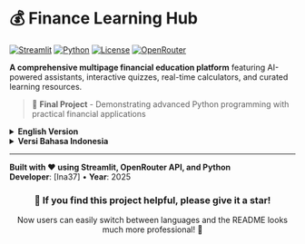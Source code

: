 
# 💰 Finance Learning Hub

[![Streamlit](https://img.shields.io/badge/Streamlit-1.28+-FF4B4B?logo=streamlit)](https://streamlit.io/)
[![Python](https://img.shields.io/badge/Python-3.8+-blue?logo=python)](https://python.org)
[![License](https://img.shields.io/badge/License-MIT-green.svg)](LICENSE)
[![OpenRouter](https://img.shields.io/badge/OpenRouter-API-orange)](https://openrouter.ai)

**A comprehensive multipage financial education platform** featuring AI-powered assistants, interactive quizzes, real-time calculators, and curated learning resources.

> 🚀 **Final Project** - Demonstrating advanced Python programming with practical financial applications

<details>
<summary><b> English Version</b></summary>

## ✨ Features

### 🤖 Multi-Assistant Finance AI
- **6 Specialized Assistants**: Personal Finance, Investment Analysis, Budget Planning, Economic Research, Tax Help, Document Analysis
- **Smart Fallback System**: Automatic model switching with redundancy
- **Multilingual Support**: Auto-detection and response in English/Indonesian
- **Real-time Chat**: Beautiful interface with timestamps and model info

### 🎯 Interactive Finance Trivia
- **180+ Questions**: Across 3 difficulty levels with detailed explanations
- **Bilingual Content**: Full English and Indonesian support
- **Advanced Analytics**: Performance tracking, streaks, and category analysis
- **Real-time Feedback**: Instant scoring with progress visualization

### 📈 Advanced Financial Calculators
- **Stock Analysis**: Real-time market data with technical indicators (RSI, MACD, Moving Averages)
- **Investment Planner**: Compound interest with tax and inflation adjustments
- **Currency Converter**: Live exchange rates with historical data
- **Mortgage Calculator**: Complete amortization schedules

### 📚 Learning Resources
- **Curated Content**: 30+ YouTube channels and educational websites
- **Professional Categorization**: Organized by topic and difficulty
- **Bilingual Sections**: Separate English and Indonesian resources

## 🚀 Quick Start

### Prerequisites
- Python 3.8+
- OpenRouter API account ([free tier available](https://openrouter.ai))

### Installation

1. **Clone the repository**
```bash
git clone https://github.com/yourusername/finance-learning-hub.git
cd finance-learning-hub
```

2. **Install dependencies**
```bash
pip install -r requirements.txt
```

3. **Configure API keys**
Create `.streamlit/secrets.toml`:
```toml
OPENROUTER_API_KEY = "your-openrouter-api-key-here"
```

4. **Launch the application**
```bash
streamlit run app.py
```

5. **Open your browser** to `http://localhost:8501`

## 🏗️ Project Structure

```
finance-learning-hub/
├── app.py                          # Main application
├── pages/
│   ├── 1_🧠_Multi_Finance_AI.py    # AI Assistant (6 specialized bots)
│   ├── 2_🎯_Finance_Trivia.py      # Interactive quiz game
│   ├── 3_📈_Financial_Calculators.py # 4 advanced calculators
│   └── 4_📚_Learning_Resources.py   # Educational content
├── requirements.txt                # Dependencies
├── README.md                      # Documentation
└── .streamlit/
    └── secrets.toml              # API configuration
```

## 🛠️ Tech Stack

**Frontend & Framework**
- ![Streamlit](https://img.shields.io/badge/Streamlit-FF4B4B?logo=streamlit&logoColor=white) - Web application framework
- ![Plotly](https://img.shields.io/badge/Plotly-3F4F75?logo=plotly) - Interactive visualizations

**Backend & Data**
- ![Python](https://img.shields.io/badge/Python-3776AB?logo=python&logoColor=white) - Core programming language
- ![Pandas](https://img.shields.io/badge/Pandas-150458?logo=pandas&logoColor=white) - Data manipulation
- ![yFinance](https://img.shields.io/badge/yFinance-00A0D1?logo=yahoo) - Financial data

**APIs & External Services**
- ![OpenRouter](https://img.shields.io/badge/OpenRouter-FF6B35) - Multi-model AI API
- ![Yahoo Finance](https://img.shields.io/badge/Yahoo_Finance-720E9B?logo=yahoo) - Market data

## 📊 Python Concepts Demonstrated

### 🏗️ Object-Oriented Programming
```python
# Advanced class architecture
class QuestionBank:          # Manages 180+ questions with categories
class GameState:             # Comprehensive session management  
class ExplanationGenerator:  # Dynamic feedback system
```

### 🗂️ Data Structures
- **Dictionaries**: Assistant configs, translations, question banks
- **Lists & Arrays**: Question pools, chat history, performance data
- **Pandas DataFrame**: Analytics, amortization schedules, market data

### ⚡ Control Flow & State Management
- **Session State**: Multi-page state persistence
- **Error Handling**: API fallbacks and user input validation
- **Real-time Updates**: Live data streaming and UI updates

## 🌐 Deployment

### Streamlit Cloud (Recommended)
1. Push code to GitHub
2. Connect repository at [share.streamlit.io](https://share.streamlit.io)
3. Add `OPENROUTER_API_KEY` in secrets
4. Deploy and share public URL

### HuggingFace Spaces
1. Create new Space with Streamlit template
2. Upload code and `requirements.txt`
3. Configure secrets in Settings
4. Deploy automatically on push

## 📸 Application Preview

images/
├── ![Dashboard](images/dashboard.png)
├── ![AI Assistant](images/ai-assistant.png)
├── ![Finance Trivia](images/trivia-game.png)
├── ![Stock Analysis](images/stock-analysis.png)
├── ![Calculator](images/calculator.png)
└── ![Resources](images/resources.png)






## ❓ Frequently Asked Questions

### 🤖 AI Assistant Questions
**Q: How accurate is the financial advice?**  
A: The AI provides educational information only. Always consult certified professionals for financial decisions.

**Q: Which AI models are used?**  
A: Multiple models including Qwen, DeepSeek, Gemini, Grok with automatic fallback.

### 💰 Financial Data
**Q: Is stock data real-time?**  
A: Yes, during market hours. Data sourced from Yahoo Finance API.

**Q: How often are exchange rates updated?**  
A: Currency rates are cached for 10 minutes with real-time API fallbacks.

### 🔧 Technical
**Q: Can I use this on mobile?**  
A: Yes! Fully responsive design works on all devices.

**Q: Is there any cost?**  
A: Completely free. OpenRouter API has generous free tier.

**Q: How do I reset the quiz?**  
A: Use the "Restart" button in the sidebar or refresh the page.

## 🎯 Final Project Highlights

This project demonstrates **advanced Python programming** through:
- **Multipage Streamlit Architecture** with seamless navigation
- **AI Integration** with sophisticated fallback mechanisms  
- **Real-time Data Processing** from multiple financial APIs
- **Professional UI/UX** with custom styling and visualizations
- **Comprehensive Error Handling** and user experience optimization

</details>

<details>
<summary><b> Versi Bahasa Indonesia</b></summary>

## ✨ Fitur

### 🤖 Multi-Assistant Finance AI
- **6 Asisten Spesialis**: Keuangan Pribadi, Analisis Investasi, Perencana Anggaran, Peneliti Ekonomi, Bantuan Pajak, Analisis Dokumen
- **Sistem Fallback Cerdas**: Pergantian model otomatis dengan redundansi
- **Dukungan Multibahasa**: Deteksi otomatis dan respons dalam bahasa Inggris/Indonesia
- **Chat Real-time**: Antarmuka menarik dengan timestamp dan info model

### 🎯 Finance Trivia Interaktif
- **180+ Pertanyaan**: Di 3 level kesulitan dengan penjelasan detail
- **Konten Bilingual**: Dukungan penuh Inggris dan Indonesia
- **Analitik Lanjutan**: Pelacakan performa, streak, dan analisis kategori
- **Feedback Real-time**: Skoring instan dengan visualisasi progres

### 📈 Kalkulator Keuangan Tingkat Lanjut
- **Analisis Saham**: Data pasar real-time dengan indikator teknikal (RSI, MACD, Moving Averages)
- **Perencana Investasi**: Bunga majemuk dengan penyesuaian pajak dan inflasi
- **Konverter Mata Uang**: Kurs tukar live dengan data historis
- **Kalkulator KPR**: Jadwal amortisasi lengkap

### 📚 Sumber Belajar
- **Konten Terkurasi**: 30+ channel YouTube dan website edukasi
- **Kategorisasi Profesional**: Diurutkan berdasarkan topik dan kesulitan
- **Bagian Bilingual**: Sumber daya terpisah Inggris dan Indonesia

## 🚀 Mulai Cepat

### Prasyarat
- Python 3.8+
- Akun OpenRouter API ([tersedia tier gratis](https://openrouter.ai))

### Instalasi

1. **Clone repository**
```bash
git clone https://github.com/yourusername/finance-learning-hub.git
cd finance-learning-hub
```

2. **Install dependensi**
```bash
pip install -r requirements.txt
```

3. **Konfigurasi API keys**
Buat `.streamlit/secrets.toml`:
```toml
OPENROUTER_API_KEY = "openrouter-api-key-anda-di-sini"
```

4. **Jalankan aplikasi**
```bash
streamlit run app.py
```

5. **Buka browser** ke `http://localhost:8501`

## 🏗️ Struktur Proyek

```
finance-learning-hub/
├── app.py                          # Aplikasi utama
├── pages/
│   ├── 1_🧠_Multi_Finance_AI.py    # Asisten AI (6 bot spesialis)
│   ├── 2_🎯_Finance_Trivia.py      # Game kuis interaktif
│   ├── 3_📈_Financial_Calculators.py # 4 kalkulator lanjutan
│   └── 4_📚_Learning_Resources.py   # Konten edukasi
├── requirements.txt                # Dependensi
├── README.md                      # Dokumentasi
└── .streamlit/
    └── secrets.toml              # Konfigurasi API
```

## 🛠️ Tech Stack

**Frontend & Framework**
- ![Streamlit](https://img.shields.io/badge/Streamlit-FF4B4B?logo=streamlit&logoColor=white) - Framework aplikasi web
- ![Plotly](https://img.shields.io/badge/Plotly-3F4F75?logo=plotly) - Visualisasi interaktif

**Backend & Data**
- ![Python](https://img.shields.io/badge/Python-3776AB?logo=python&logoColor=white) - Bahasa pemrograman inti
- ![Pandas](https://img.shields.io/badge/Pandas-150458?logo=pandas&logoColor=white) - Manipulasi data
- ![yFinance](https://img.shields.io/badge/yFinance-00A0D1?logo=yahoo) - Data keuangan

**APIs & Layanan Eksternal**
- ![OpenRouter](https://img.shields.io/badge/OpenRouter-FF6B35) - API AI multi-model
- ![Yahoo Finance](https://img.shields.io/badge/Yahoo_Finance-720E9B?logo=yahoo) - Data pasar

## 📊 Konsep Python yang Ditunjukkan

### 🏗️ Pemrograman Berorientasi Objek
```python
# Arsitektur class tingkat lanjut
class QuestionBank:          # Mengelola 180+ pertanyaan dengan kategori
class GameState:             # Manajemen session yang komprehensif  
class ExplanationGenerator:  # Sistem feedback dinamis
```

### 🗂️ Struktur Data
- **Dictionaries**: Konfigurasi asisten, terjemahan, bank pertanyaan
- **Lists & Arrays**: Pool pertanyaan, riwayat chat, data performa
- **Pandas DataFrame**: Analitik, jadwal amortisasi, data pasar

### ⚡ Kontrol Alur & Manajemen State
- **Session State**: Persistensi state multi-halaman
- **Penanganan Error**: Fallback API dan validasi input pengguna
- **Update Real-time**: Streaming data live dan update UI

## 🌐 Penyebaran

### Streamlit Cloud (Rekomendasi)
1. Push code ke GitHub
2. Hubungkan repository di [share.streamlit.io](https://share.streamlit.io)
3. Tambahkan `OPENROUTER_API_KEY` di secrets
4. Deploy dan bagikan URL publik

### HuggingFace Spaces
1. Buat Space baru dengan template Streamlit
2. Upload code dan `requirements.txt`
3. Konfigurasi secrets di Settings
4. Deploy otomatis saat push

## 📸 Preview Aplikasi

images/
├── ![Dashboard](images/dashboard.png)
├── ![AI Assistant](images/ai-assistant.png)
├── ![Finance Trivia](images/trivia-game.png)
├── ![Stock Analysis](images/stock-analysis.png)
├── ![Calculator](images/calculator.png)
└── ![Resources](images/resources.png)


## ❓ Pertanyaan Umum

### 🤖 Pertanyaan Asisten AI
**Q: Seberapa akurat saran keuangannya?**  
A: AI hanya memberikan informasi edukasional. Selalu konsultasikan dengan profesional bersertifikat untuk keputusan keuangan.

**Q: Model AI mana yang digunakan?**  
A: Beberapa model termasuk Qwen, DeepSeek, Gemini, Grok dengan fallback otomatis.

### 💰 Data Keuangan
**Q: Apakah data saham real-time?**  
A: Ya, selama jam pasar. Data bersumber dari Yahoo Finance API.

**Q: Seberapa sering kurs tukar diperbarui?**  
A: Kurs mata uang di-cache selama 10 menit dengan fallback API real-time.

### 🔧 Teknis
**Q: Bisakah digunakan di mobile?**  
A: Ya! Desain responsive bekerja di semua perangkat.

**Q: Apakah ada biaya?**  
A: Sepenuhnya gratis. OpenRouter API memiliki tier gratis yang cukup.

**Q: Bagaimana cara reset kuis?**  
A: Gunakan tombol "Restart" di sidebar atau refresh halaman.

## 🎯 Highlight Final Project

Proyek ini mendemonstrasikan **pemrograman Python tingkat lanjut** melalui:
- **Arsitektur Streamlit Multi-halaman** dengan navigasi mulus
- **Integrasi AI** dengan mekanisme fallback yang canggih  
- **Pemrosesan Data Real-time** dari berbagai API keuangan
- **UI/UX Profesional** dengan styling kustom dan visualisasi
- **Penanganan Error Komprehensif** dan optimasi pengalaman pengguna

</details>

---

**Built with ❤️ using Streamlit, OpenRouter API, and Python**  
**Developer**: [Ina37]  • **Year**: 2025

<div align="center">

### 🌟 If you find this project helpful, please give it a star!
Now users can easily switch between languages and the README looks much more professional! 🚀
